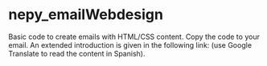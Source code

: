 # nepy_emailWebdesign
Basic code to create emails with HTML/CSS content. Copy the code to your email.
An extended introduction is given in the following link: 
(use Google Translate to read the content in Spanish).
